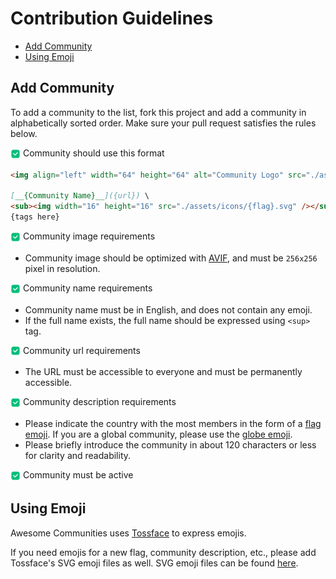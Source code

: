 <!-- omit in toc -->
# Contribution Guidelines

- [Add Community](#add-community)
- [Using Emoji](#using-emoji)

## Add Community

To add a community to the list, fork this project and add a community in alphabetically sorted order.
Make sure your pull request satisfies the rules below.

<sub><img width="16" height="16" src="./assets/icons/white_check_mark.svg" /></sub> Community should use this format

```markdown
<img align="left" width="64" height="64" alt="Community Logo" src="./assets/communities/{name}.avif">

[__{Community Name}__]({url}) \
<sub><img width="16" height="16" src="./assets/icons/{flag}.svg" /></sub> {description here} \
{tags here}
```

<sub><img width="16" height="16" src="./assets/icons/white_check_mark.svg" /></sub> Community image requirements

- Community image should be optimized with [AVIF](https://aomediacodec.github.io/av1-avif/), and must be `256x256` pixel in resolution.

<sub><img width="16" height="16" src="./assets/icons/white_check_mark.svg" /></sub> Community name requirements

- Community name must be in English, and does not contain any emoji.
- If the full name exists, the full name should be expressed using `<sup>` tag.

<sub><img width="16" height="16" src="./assets/icons/white_check_mark.svg" /></sub> Community url requirements

- The URL must be accessible to everyone and must be permanently accessible.

<sub><img width="16" height="16" src="./assets/icons/white_check_mark.svg" /></sub> Community description requirements

- Please indicate the country with the most members in the form of a [flag emoji](#using-emoji). If you are a global community, please use the [globe emoji](#using-emoji).
- Please briefly introduce the community in about 120 characters or less for clarity and readability.

<sub><img width="16" height="16" src="./assets/icons/white_check_mark.svg" /></sub> Community must be active

## Using Emoji

Awesome Communities uses [Tossface](https://emojipedia.org/toss-face) to express emojis.

If you need emojis for a new flag, community description, etc., please add Tossface's SVG emoji files as well. SVG emoji files can be found [here](https://github.com/toss/tossface/tree/main/dist/svg/).

